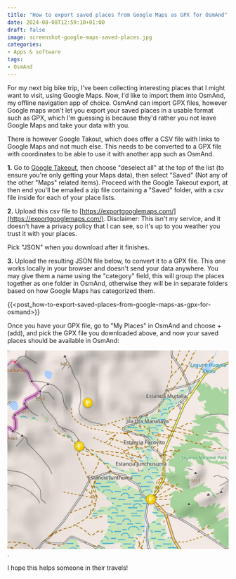 ```yaml
---
title: "How to export saved places from Google Maps as GPX for OsmAnd"
date: 2024-08-08T12:59:10+01:00
draft: false
image: screenshot-google-maps-saved-places.jpg
categories:
- Apps & software
tags:
- OsmAnd
---
```

For my next big bike trip, I've been collecting interesting places that I might want to visit, using Google Maps. Now, I'd like to import them into OsmAnd, my offline navigation app of choice. OsmAnd can import GPX files, however Google maps won't let you export your saved places in a usable format such as GPX, which I'm guessing is because they'd rather you not leave Google Maps and take your data with you.

There is however Google Takout, which does offer a CSV file with links to Google Maps and not much else. This needs to be converted to a GPX file with coordinates to be able to use it with another app such as OsmAnd.

**1.** Go to [Google Takeout](https://takeout.google.com/), then choose "deselect all" at the top of the list (to ensure you're only getting your Maps data), then select "Saved" (Not any of the other "Maps" related items). Proceed with the Google Takeout export, at then end you'll be emailed a zip file containing a "Saved" folder, with a csv file inside for each of your place lists.

**2.** Upload this csv file to [https://exportgooglemaps.com/](https://exportgooglemaps.com/). Disclaimer: This isn't my service, and it doesn't have a privacy policy that I can see, so it's up to you weather you trust it with your places.

Pick "JSON" when you download after it finishes.

**3.** Upload the resulting JSON file below, to convert it to a GPX file. This one works locally in your browser and doesn't send your data anywhere. You may give them a name using the "category" field, this will group the places together as one folder in OsmAnd, otherwise they will be in separate folders based on how Google Maps has categorized them.

{{<post_how-to-export-saved-places-from-google-maps-as-gpx-for-osmand>}}

Once you have your GPX file, go to "My Places" in OsmAnd and choose + (add), and pick the GPX file you downloaded above, and now your saved places should be available in OsmAnd:

![Screenshot of saved places in OsmAnd](screenshot-osmand-saved-places.jpg).

I hope this helps someone in their travels!